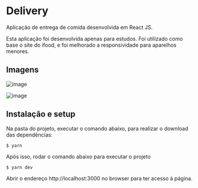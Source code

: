 # Delivery

Aplicação de entrega de comida desenvolvida em React JS.

Esta aplicação foi desenvolvida apenas para estudos. Foi utilizado como base o site do ifood, e foi melhorado a responsividade para aparelhos menores.

## Imagens

![image](https://github.com/andersonbruno/delivery/assets/13796811/f5da3e10-44d1-49cf-92ae-1b5db287624a)

![image](https://github.com/andersonbruno/delivery/assets/13796811/80c599bb-6f83-42dc-a9dd-26b9eb52b5fe)

## Instalação e setup

Na pasta do projeto, executar o comando abaixo, para realizar o download das dependências:

```
$ yarn
```

Após isso, rodar o comando abaixo para executar o projeto

```
$ yarn dev
```

Abrir o endereço http://localhost:3000 no browser para ter acesso à página.
